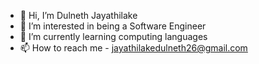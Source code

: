 - 👋 Hi, I’m Dulneth Jayathilake
- 👀 I’m interested in being a Software Engineer
- 🌱 I’m currently learning computing languages
- 📫 How to reach me - jayathilakedulneth26@gmail.com

<!---
DulnethJ/DulnethJ is a ✨ special ✨ repository because its `README.md` (this file) appears on your GitHub profile.
You can click the Preview link to take a look at your changes.
--->
